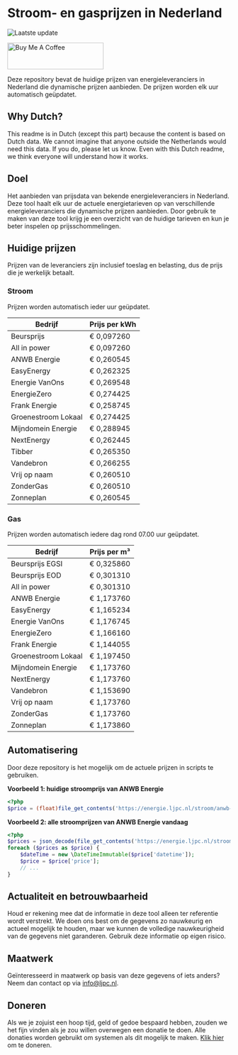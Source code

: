 # Stroom- en gasprijzen in Nederland

![Laatste update](https://img.shields.io/badge/laatste%20update-2025--10--06%2010%3A00%20CET-brightgreen)

<a href="https://www.buymeacoffee.com/Lars-" target="_blank"><img src="https://cdn.buymeacoffee.com/buttons/v2/default-orange.png" alt="Buy Me A Coffee" height="60" style="height: 60px !important;width: 217px !important;" ></a>

Deze repository bevat de huidige prijzen van energieleveranciers in Nederland die dynamische prijzen aanbieden. De prijzen worden elk uur automatisch geüpdatet.

## Why Dutch?

This readme is in Dutch (except this part) because the content is based on Dutch data. We cannot imagine that anyone outside the Netherlands would need this data. If you do, please let us know. Even with this Dutch readme, we think
everyone will understand how it works.

## Doel

Het aanbieden van prijsdata van bekende energieleveranciers in Nederland. Deze tool haalt elk uur de actuele energietarieven op van verschillende energieleveranciers die dynamische prijzen aanbieden. Door gebruik te maken van deze tool
krijg je een overzicht van de huidige tarieven en kun je beter inspelen op prijsschommelingen.

## Huidige prijzen

Prijzen van de leveranciers zijn inclusief toeslag en belasting, dus de prijs die je werkelijk betaalt.

### Stroom

Prijzen worden automatisch ieder uur geüpdatet.

 Bedrijf | Prijs per kWh 
---------|---------------
Beursprijs | € 0,097260
All in power | € 0,097260
ANWB Energie | € 0,260545
EasyEnergy | € 0,262325
Energie VanOns | € 0,269548
EnergieZero | € 0,274425
Frank Energie | € 0,258745
Groenestroom Lokaal | € 0,274425
Mijndomein Energie | € 0,288945
NextEnergy | € 0,262445
Tibber | € 0,265350
Vandebron | € 0,266255
Vrij op naam | € 0,260510
ZonderGas | € 0,260510
Zonneplan | € 0,260545


### Gas

Prijzen worden automatisch iedere dag rond 07.00 uur geüpdatet.

 Bedrijf | Prijs per m³ 
---------|--------------
Beursprijs EGSI | € 0,325860
Beursprijs EOD | € 0,301310
All in power | € 0,301310
ANWB Energie | € 1,173760
EasyEnergy | € 1,165234
Energie VanOns | € 1,176745
EnergieZero | € 1,166160
Frank Energie | € 1,144055
Groenestroom Lokaal | € 1,197450
Mijndomein Energie | € 1,173760
NextEnergy | € 1,173760
Vandebron | € 1,153690
Vrij op naam | € 1,173760
ZonderGas | € 1,173760
Zonneplan | € 1,173860


## Automatisering

Door deze repository is het mogelijk om de actuele prijzen in scripts te gebruiken.

**Voorbeeld 1: huidige stroomprijs van ANWB Energie**

```php
<?php
$price = (float)file_get_contents('https://energie.ljpc.nl/stroom/anwb-energie-nu.txt');

```

**Voorbeeld 2: alle stroomprijzen van ANWB Energie vandaag**

```php
<?php
$prices = json_decode(file_get_contents('https://energie.ljpc.nl/stroom/all-in-power-vandaag.json'),true);
foreach ($prices as $price) {
    $dateTime = new \DateTimeImmutable($price['datetime']);
    $price = $price['price'];
    // ...
}
```

## Actualiteit en betrouwbaarheid

Houd er rekening mee dat de informatie in deze tool alleen ter referentie wordt verstrekt. We doen ons best om de gegevens zo nauwkeurig en actueel mogelijk te houden, maar we kunnen de volledige nauwkeurigheid van de gegevens niet
garanderen. Gebruik deze informatie op eigen risico.

## Maatwerk

Geïnteresseerd in maatwerk op basis van deze gegevens of iets anders? Neem dan contact op
via [info@ljpc.nl](mailto:info@ljpc.nl?subject=Energie%20prijzen).

## Doneren

Als we je zojuist een hoop tijd, geld of gedoe bespaard hebben, zouden we het fijn vinden als je zou willen overwegen een
donatie te doen. Alle donaties worden gebruikt om systemen als dit mogelijk te
maken. [Klik hier](https://www.buymeacoffee.com/Lars-) om te doneren.
